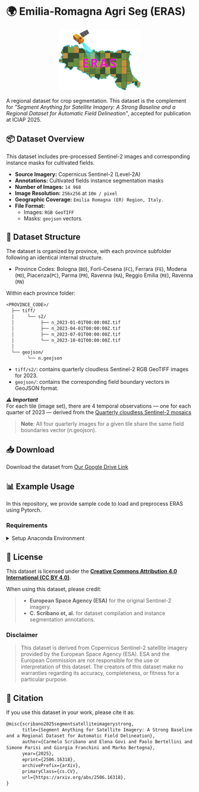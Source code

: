 # 🌍 Emilia-Romagna Agri Seg (ERAS)
<p align="center" width="100%">
    <img width="45%" src="./images/logo.png"> 
</p>

A regional dataset for crop segmentation. This dataset is the complement for *"Segment Anything for Satellite Imagery: A Strong Baseline and a Regional Dataset for Automatic Field Delineation"*, accepted for publication at ICIAP 2025.

## 📦 Dataset Overview

This dataset includes pre-processed Sentinel-2 images and corresponding instance masks for cultivated fields.

- **Source Imagery:** Copernicus Sentinel-2 (Level-2A)
- **Annotations:** Cultivated fields instance segmentation masks
- **Number of Images:** `14 968`
- **Image Resolution:** `256x256` at `10m / pixel`
- **Geographic Coverage:** `Emilia Romagna (ER) Region, Italy.`
- **File Format:**  
  - Images: `RGB GeoTIFF`
  - Masks: `geojson` vectors.

## 📁 Dataset Structure
The dataset is organized by province, with each province subfolder following an identical internal structure.

- Province Codes: Bologna (`BO`), Forli-Cesena (`FC`), Ferrara (`FE`), Modena (`MO`), Piacenza(`PC`), Parma (`PR`), Ravenna (`RA`), Reggio Emilia (`RE`), Ravenna (`RN`)

Within each province folder:
```
<PROVINCE_CODE>/
  ├── tiff/
  │     └── s2/
  │          ├── n_2023-01-01T00:00:00Z.tif
  │          ├── n_2023-04-01T00:00:00Z.tif
  │          ├── n_2023-07-01T00:00:00Z.tif
  │          └── n_2023-10-01T00:00:00Z.tif
  │
  └── geojson/
        └── n.geojson

```

- `tiff/s2/`: contains quarterly cloudless Sentinel-2 RGB GeoTIFF images for 2023.
- `geojson/`: contains the corresponding field boundary vectors in GeoJSON format.

***⚠️ Important***\
For each tile (image set), there are 4 temporal observations — one for each quarter of 2023 — derived from the [Quarterly cloudless Sentinel-2 mosaics](https://dataspace.copernicus.eu/news/2023-11-28-quarterly-cloudless-sentinel-2-mosaics-available-data-collections-and-copernicus) 

> **Note**: All four quarterly images for a given tile share the same field boundaries vector (n.geojson).

## 📥 Download

Download the dataset from [Our Google Drive Link](https://drive.google.com/file/d/1ti4n2FkpvntDF2h9tvwXK74tYsVdhNx0/view?usp=drive_link)

## 📊 Example Usage

In this repository, we provide sample code to load and preprocess ERAS using Pytorch.

### Requirements

<details>
<summary>Setup Anaconda Environment</summary>
  
```
conda create -n eras python=3.10
conda activate eras
conda install pytorch torchvision torchaudio pytorch-cuda=11.8 -c pytorch -c nvidia # 2,4,1
pip install albumentations
pip install opencv-python
pip install rioxarray
conda install -c conda-forge xarray dask netCDF4 bottleneck h5py
pip install geopandas
pip install shapely
pip install matplotlib
```
</details>



## 📜 License

This dataset is licensed under the **[Creative Commons Attribution 4.0 International (CC BY 4.0)](https://creativecommons.org/licenses/by/4.0/)**.

When using this dataset, please credit:
> - **European Space Agency (ESA)** for the original Sentinel-2 imagery.
> - **C. Scribano et, al.** for dataset compilation and instance segmentation annotations.


###  Disclaimer

> This dataset is derived from Copernicus Sentinel-2 satellite imagery provided by the European Space Agency (ESA). ESA and the European Commission are not responsible for the use or interpretation of this dataset. The creators of this dataset make no warranties regarding its accuracy, completeness, or fitness for a particular purpose.

## 🤝 Citation

If you use this dataset in your work, please cite it as:
```
@misc{scribano2025segmentsatelliteimagerystrong,
      title={Segment Anything for Satellite Imagery: A Strong Baseline and a Regional Dataset for Automatic Field Delineation}, 
      author={Carmelo Scribano and Elena Govi and Paolo Bertellini and Simone Parisi and Giorgia Franchini and Marko Bertogna},
      year={2025},
      eprint={2506.16318},
      archivePrefix={arXiv},
      primaryClass={cs.CV},
      url={https://arxiv.org/abs/2506.16318}, 
}
```
